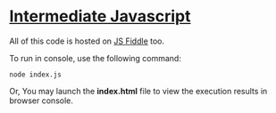 # [Intermediate Javascript](https://lnd.org40now.com/my-goals/goal-progress/3384/progress)

All of this code is hosted on [JS Fiddle](https://jsfiddle.net/meta_abhay_verma/1w3r9a74/) too.

To run in console, use the following command:
```
node index.js
```
Or, You may launch the **index.html** file to view the execution results in browser console.